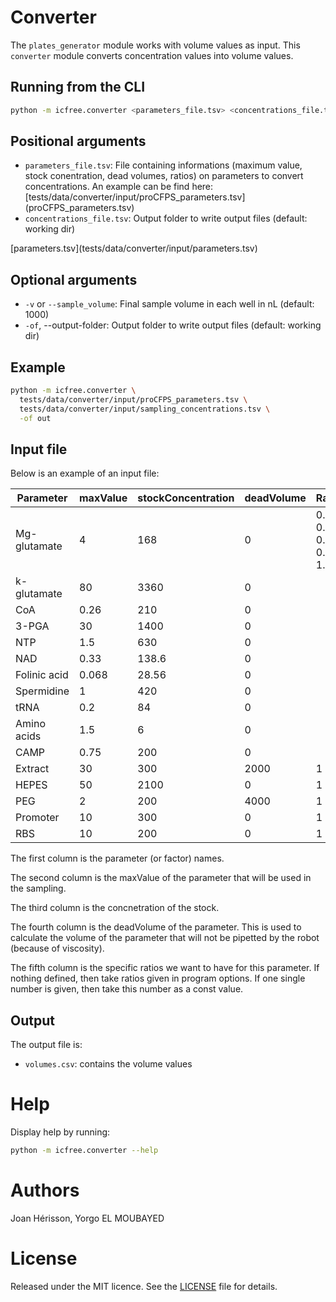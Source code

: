 
# Converter
The `plates_generator` module works with volume values as input. This `converter` module converts concentration values into volume values.

## Running from the CLI
~~~bash
python -m icfree.converter <parameters_file.tsv> <concentrations_file.tsv>
~~~

## Positional arguments
<ul>
<li><code>parameters_file.tsv</code>: File containing informations (maximum value, stock conentration, dead volumes, ratios) on parameters to convert concentrations. An example can be find here: [tests/data/converter/input/proCFPS_parameters.tsv](proCFPS_parameters.tsv)</li>
<li><code>concentrations_file.tsv</code>: Output folder to write output files (default: working dir)</li>
</ul>
[parameters.tsv](tests/data/converter/input/parameters.tsv)

## Optional arguments
<ul>
<li><code>-v</code> or <code>--sample_volume</code>: Final sample volume in each well in nL (default: 1000)</li>
<li><code>-of</code>, --output-folder: Output folder to write output files (default: working dir)</li>
</ul>

## Example
~~~bash
python -m icfree.converter \
  tests/data/converter/input/proCFPS_parameters.tsv \
  tests/data/converter/input/sampling_concentrations.tsv \
  -of out
~~~

## Input file

Below is an example of an input file:

| Parameter    | maxValue | stockConcentration  | deadVolume | Ratios              |
|--------------|----------|---------------------|------------|---------------------|
| Mg-glutamate | 4        | 168                 | 0          | 0.0 0.1 0.3 0.5 1.0 |
| k-glutamate  | 80       | 3360                | 0          |                     |
| CoA          | 0.26     | 210                 | 0          |                     |
| 3-PGA        | 30       | 1400                | 0          |                     |
| NTP          | 1.5      | 630                 | 0          |                     |
| NAD          | 0.33     | 138.6               | 0          |                     |
| Folinic acid | 0.068    | 28.56               | 0          |                     |
| Spermidine   | 1        | 420                 | 0          |                     |
| tRNA         | 0.2      | 84                  | 0          |                     |
| Amino acids  | 1.5      | 6                   | 0          |                     |
| CAMP         | 0.75     | 200                 | 0          |                     |
| Extract      | 30       | 300                 | 2000       | 1                   |
| HEPES        | 50       | 2100                | 0          | 1                   |
| PEG          | 2        | 200                 | 4000       | 1                   |
| Promoter     | 10       | 300                 | 0          | 1                   |
| RBS          | 10       | 200                 | 0          | 1                   |

The first column is the parameter (or factor) names.

The second column is the maxValue of the parameter that will be used in the sampling.

The third column is the concnetration of the stock.

The fourth column is the deadVolume of the parameter. This is used to calculate the volume of the parameter that will not be pipetted by the robot (because of viscosity).

The fifth column is the specific ratios we want to have for this parameter. If nothing defined, then take ratios given in program options. If one single number is given, then take this number as a const value.

## Output
The output file is:
<ul>
<li><code>volumes.csv</code>: contains the volume values</li>
</ul>

# Help
Display help by running:
~~~bash
python -m icfree.converter --help
~~~

# Authors
Joan Hérisson, Yorgo EL MOUBAYED

# License
Released under the MIT licence. See the [LICENSE](https://github.com/brsynth/icfree-ml/blob/main/LICENSE.md) file for details.
